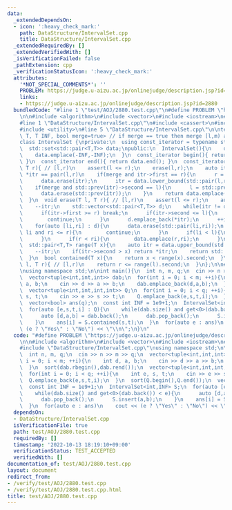 ```yaml
---
data:
  _extendedDependsOn:
  - icon: ':heavy_check_mark:'
    path: DataStructure/IntervalSet.cpp
    title: DataStructure/IntervalSet.cpp
  _extendedRequiredBy: []
  _extendedVerifiedWith: []
  _isVerificationFailed: false
  _pathExtension: cpp
  _verificationStatusIcon: ':heavy_check_mark:'
  attributes:
    '*NOT_SPECIAL_COMMENTS*': ''
    PROBLEM: https://judge.u-aizu.ac.jp/onlinejudge/description.jsp?id=2880
    links:
    - https://judge.u-aizu.ac.jp/onlinejudge/description.jsp?id=2880
  bundledCode: "#line 1 \"test/AOJ/2880.test.cpp\"\n#define PROBLEM \"https://judge.u-aizu.ac.jp/onlinejudge/description.jsp?id=2880\"\
    \n\n#include <algorithm>\n#include <vector>\n#include <iostream>\n#include <tuple>\n\
    #line 1 \"DataStructure/IntervalSet.cpp\"\n#include <cassert>\n#include <set>\n\
    #include <utility>\n#line 5 \"DataStructure/IntervalSet.cpp\"\n\ntemplate<typename\
    \ T, T INF, bool merge=true> // if merge == true then merge [l,m) and [m,r)\n\
    class IntervalSet {\nprivate:\n  using const_iterator = typename std::set<std::pair<T,T>>::const_iterator;\n\
    \  std::set<std::pair<T,T>> data;\npublic:\n  IntervalSet(){\n    data.emplace(INF,INF);\n\
    \    data.emplace(-INF,-INF);\n  }\n  const_iterator begin(){ return data.begin();\
    \ }\n  const_iterator end(){ return data.end(); }\n  const_iterator insert(T l,\
    \ T r){ // [l,r)\n    assert(l <= r);\n    erase(l,r);\n    auto itr = data.lower_bound(std::pair(l,r));//\
    \ *itr == pair(l,r)\n    if(merge and itr->first == r){\n      r = itr->second;\n\
    \      data.erase(itr);\n      itr = data.lower_bound(std::pair(l,r));\n    }\n\
    \    if(merge and std::prev(itr)->second == l){\n      l = std::prev(itr)->first;\n\
    \      data.erase(std::prev(itr));\n    }\n    return data.emplace(l,r).first;\n\
    \  }\n  void erase(T l, T r){ // [l,r)\n    assert(l <= r);\n    auto itr = data.lower_bound(std::pair(l,r));\n\
    \    --itr;\n    std::vector<std::pair<T,T>> d;\n    while(itr != data.end()){\n\
    \      if(itr->first >= r) break;\n      if(itr->second <= l){\n        ++itr;\n\
    \        continue;\n      }\n      d.emplace_back(*itr);\n      ++itr;\n    }\n\
    \    for(auto [li,ri] : d){\n      data.erase(std::pair(li,ri));\n      if(l <=\
    \ li and ri <= r){\n        continue;\n      }\n      if(li < l){\n        data.emplace(li,l);\n\
    \      }\n      if(r < ri){\n        data.emplace(r,ri);\n      }\n    }\n  }\n\
    \  std::pair<T,T> range(T x){\n    auto itr = data.upper_bound(std::pair(x,INF));\n\
    \    --itr;\n    if(itr->second > x) return *itr;\n    return std::pair(x,x);\n\
    \  }\n  bool contained(T x){\n    return x < range(x).second;\n  }\n  bool contained(T\
    \ l, T r){ // [l,r)\n    return r <= range(l).second;\n  }\n};\n\n#line 8 \"test/AOJ/2880.test.cpp\"\
    \nusing namespace std;\n\nint main(){\n  int n, m, q;\n  cin >> n >> m >> q;\n\
    \  vector<tuple<int,int,int>> dab;\n  for(int i = 0; i < m; ++i){\n    int d,\
    \ a, b;\n    cin >> d >> a >> b;\n    dab.emplace_back(d,a,b);\n  }\n  sort(dab.rbegin(),dab.rend());\n\
    \  vector<tuple<int,int,int,int>> Q;\n  for(int i = 0; i < q; ++i){\n    int e,\
    \ s, t;\n    cin >> e >> s >> t;\n    Q.emplace_back(e,s,t,i);\n  }\n  sort(Q.begin(),Q.end());\n\
    \  vector<bool> ans(q);\n  const int INF = 1e9+1;\n  IntervalSet<int,INF> S;\n\
    \  for(auto [e,s,t,i] : Q){\n    while(dab.size() and get<0>(dab.back()) < e){\n\
    \      auto [d,a,b] = dab.back();\n      dab.pop_back();\n      S.insert(a,b);\n\
    \    }\n    ans[i] = S.contained(s,t);\n  }\n  for(auto e : ans)\n    cout <<\
    \ (e ? \"Yes\" : \"No\") << \"\\n\";\n}\n"
  code: "#define PROBLEM \"https://judge.u-aizu.ac.jp/onlinejudge/description.jsp?id=2880\"\
    \n\n#include <algorithm>\n#include <vector>\n#include <iostream>\n#include <tuple>\n\
    #include \"DataStructure/IntervalSet.cpp\"\nusing namespace std;\n\nint main(){\n\
    \  int n, m, q;\n  cin >> n >> m >> q;\n  vector<tuple<int,int,int>> dab;\n  for(int\
    \ i = 0; i < m; ++i){\n    int d, a, b;\n    cin >> d >> a >> b;\n    dab.emplace_back(d,a,b);\n\
    \  }\n  sort(dab.rbegin(),dab.rend());\n  vector<tuple<int,int,int,int>> Q;\n\
    \  for(int i = 0; i < q; ++i){\n    int e, s, t;\n    cin >> e >> s >> t;\n  \
    \  Q.emplace_back(e,s,t,i);\n  }\n  sort(Q.begin(),Q.end());\n  vector<bool> ans(q);\n\
    \  const int INF = 1e9+1;\n  IntervalSet<int,INF> S;\n  for(auto [e,s,t,i] : Q){\n\
    \    while(dab.size() and get<0>(dab.back()) < e){\n      auto [d,a,b] = dab.back();\n\
    \      dab.pop_back();\n      S.insert(a,b);\n    }\n    ans[i] = S.contained(s,t);\n\
    \  }\n  for(auto e : ans)\n    cout << (e ? \"Yes\" : \"No\") << \"\\n\";\n}\n"
  dependsOn:
  - DataStructure/IntervalSet.cpp
  isVerificationFile: true
  path: test/AOJ/2880.test.cpp
  requiredBy: []
  timestamp: '2022-10-13 18:19:10+09:00'
  verificationStatus: TEST_ACCEPTED
  verifiedWith: []
documentation_of: test/AOJ/2880.test.cpp
layout: document
redirect_from:
- /verify/test/AOJ/2880.test.cpp
- /verify/test/AOJ/2880.test.cpp.html
title: test/AOJ/2880.test.cpp
---
```

